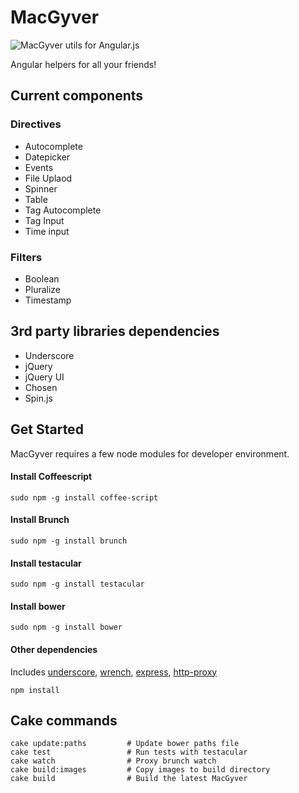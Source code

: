 # MacGyver #

![MacGyver utils for Angular.js](http://upload.wikimedia.org/wikipedia/en/9/92/MacGyver_intro.jpg "Duct Tape and a Swiss Army Knife")

Angular helpers for all your friends!

## Current components ##

### Directives ###
 - Autocomplete
 - Datepicker
 - Events
 - File Uplaod
 - Spinner
 - Table
 - Tag Autocomplete
 - Tag Input
 - Time input

### Filters ###
 - Boolean
 - Pluralize
 - Timestamp

## 3rd party libraries dependencies ##
 - Underscore
 - jQuery
 - jQuery UI
 - Chosen
 - Spin.js

## Get Started ##
MacGyver requires a few node modules for developer environment.

#### Install Coffeescript ####

  `sudo npm -g install coffee-script`

#### Install Brunch ####

  `sudo npm -g install brunch`

#### Install testacular ####

  `sudo npm -g install testacular`

#### Install bower ####

  `sudo npm -g install bower`

#### Other dependencies ####
  Includes [underscore](https://npmjs.org/package/underscore),
           [wrench](https://npmjs.org/package/wrench),
           [express](https://npmjs.org/package/express),
           [http-proxy](https://npmjs.org/package/http-proxy)

  `npm install`

## Cake commands ##

```
cake update:paths         # Update bower paths file
cake test                 # Run tests with testacular
cake watch                # Proxy brunch watch
cake build:images         # Copy images to build directory
cake build                # Build the latest MacGyver
```
